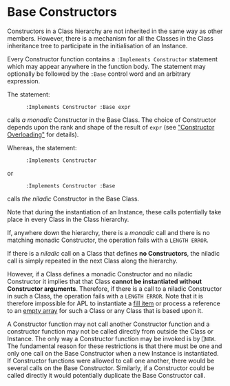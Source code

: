 # Base Constructors

Constructors in a Class hierarchy are not inherited in the same way as other members. However, there is a mechanism for all the Classes in the Class inheritance tree to participate in the initialisation of an Instance.

Every Constructor function contains a `:Implements Constructor` statement which may appear anywhere in the function body. The statement may optionally be followed by the `:Base` control word and an arbitrary expression.

The statement:
```apl
      :Implements Constructor :Base expr
```

calls *a monadic* Constructor in the Base Class. The choice of Constructor depends upon the rank and shape of the result of `expr` (see ["Constructor Overloading"](constructor-overloading.md) for details).

Whereas, the statement:
```apl
      :Implements Constructor
```

or
```apl
      :Implements Constructor :Base
```

calls *the niladic* Constructor in the Base Class.

Note that during the instantiation of an Instance, these calls potentially take place in every Class in the Class hierarchy.

If, anywhere down the hierarchy, there is a *monadic* call and there is no matching monadic Constructor, the operation fails with a `LENGTH ERROR`.

If there is a *niladic* call on a Class that defines **no Constructors**, the niladic call is simply repeated in the next Class along the hierarchy.

However, if a Class defines a monadic Constructor and no niladic Constructor it implies that that Class **cannot be instantiated without Constructor arguments**. Therefore, if there is a call to a niladic Constructor in such a Class, the operation fails with a `LENGTH ERROR`. Note that it is therefore impossible for APL to instantiate a [fill item](../../introduction/programmers-guide-introduction/arrays/prototypes-and-fill-items.md) or process a reference to an [empty array](empty-arrays-of-instances-how.md) for such a Class or any Class that is based upon it.

A Constructor function may not call another Constructor function and a constructor function may not be called directly from outside the Class or Instance. The only way a Constructor function may be invoked is by `⎕NEW`. The fundamental reason for these restrictions is that there must be one and only one call on the Base Constructor when a new Instance is instantiated. If Constructor functions were allowed to call one another, there would be several calls on the Base Constructor. Similarly, if a Constructor could be called directly it would potentially duplicate the Base Constructor call.
